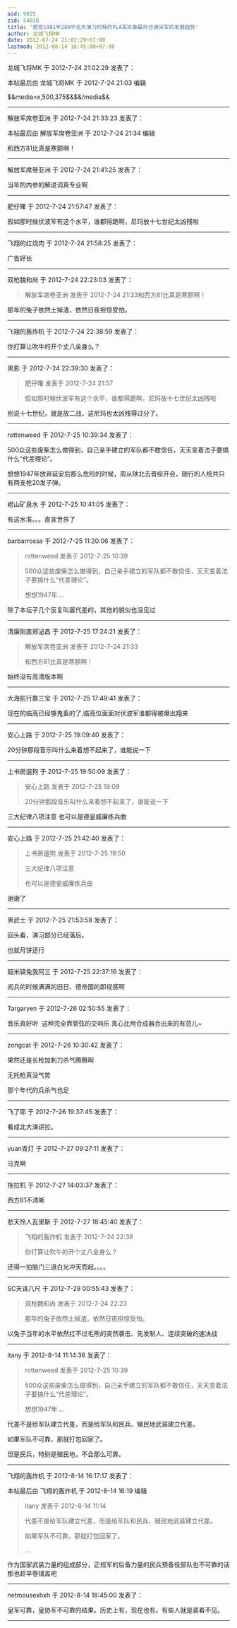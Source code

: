 ```yaml
---
aid: 9025
zid: 54038
title: '感觉1981年286华北大演习时候的PLA军形象最符合澳宋军的发展趋势'
author: 龙城飞将MK
date: 2012-07-24 21:02:29+07:00
lastmod: 2012-08-14 16:45:00+07:00
---
```


龙城飞将MK 于 2012-7-24 21:02:29 发表了：

本帖最后由 龙城飞将MK 于 2012-7-24 21:03 编辑 

\$&media=x,500,375\$&\$&/media\$&

---------

解放军席卷亚洲 于 2012-7-24 21:33:23 发表了：

本帖最后由 解放军席卷亚洲 于 2012-7-24 21:34 编辑 

和西方81比真是寒颤啊！

---------

解放军席卷亚洲 于 2012-7-24 21:41:25 发表了：

当年的内参的解说词真专业啊

---------

肥仔曙 于 2012-7-24 21:57:47 发表了：

假如那时候伏波军有这个水平，谁都得跪啊，尼玛放十七世纪太凶残啦

---------

飞翔的红烧肉 于 2012-7-24 21:58:25 发表了：

广告好长

---------

双枪魏和尚 于 2012-7-24 22:23:03 发表了：

> 解放军席卷亚洲 发表于 2012-7-24 21:33和西方81比真是寒颤啊！



那年的兔子依然土掉渣，依然日夜担惊受怕。

---------

飞翔的轰炸机 于 2012-7-24 22:38:59 发表了：

你打算让吹牛的开个丈八金身么？

---------

黑影 于 2012-7-24 22:39:30 发表了：

> 肥仔曙 发表于 2012-7-24 21:57
> 
> 假如那时候伏波军有这个水平，谁都得跪啊，尼玛放十七世纪太凶残啦



别说十七世纪，就是放二战，这尼玛也太凶残得过分了。

---------

rottenweed 于 2012-7-25 10:39:34 发表了：

500众这些废柴怎么做得到，自己亲手建立的军队都不敢信任，天天变着法子要搞什么“代差理论”。

想想1947年放弃延安后那么危险的时候，周从陕北去晋绥开会，随行的人统共只有两支枪20发子弹。

---------

崂山矿泉水 于 2012-7-25 10:41:05 发表了：

有这水准。。。直宣世界了

---------

barbarrossa 于 2012-7-25 11:20:06 发表了：

> rottenweed 发表于 2012-7-25 10:39
> 
> 500众这些废柴怎么做得到，自己亲手建立的军队都不敢信任，天天变着法子要搞什么“代差理论”。
> 
> 想想1947年 ...



除了本坛子几个反复叫嚣代差的，其他的貌似也没见过

---------

清廉刚直郑泌昌 于 2012-7-25 17:24:21 发表了：

> 解放军席卷亚洲 发表于 2012-7-24 21:33
> 
> 和西方81比真是寒颤啊！



始终没有高清版本啊

---------

大海航行靠三宝 于 2012-7-25 17:49:41 发表了：

现在的临高已经够鬼畜的了,临高位面面对伏波军谁都得被爆出翔来

---------

安心上路 于 2012-7-25 19:09:40 发表了：

20分钟那段音乐叫什么来着想不起来了，谁能说一下

---------

上书房遛狗 于 2012-7-25 19:50:09 发表了：

> 安心上路 发表于 2012-7-25 19:09
> 
> 20分钟那段音乐叫什么来着想不起来了，谁能说一下



三大纪律八项注意 也可以是德皇威廉练兵曲

---------

安心上路 于 2012-7-25 21:42:40 发表了：

> 上书房遛狗 发表于 2012-7-25 19:50
> 
> 三大纪律八项注意
> 
> 也可以是德皇威廉练兵曲



谢谢了

---------

黑武士 于 2012-7-25 21:53:58 发表了：

回头看，演习部分已经落后。

也就月饼还行

---------

超米镇兔我阿三 于 2012-7-25 22:37:16 发表了：

阅兵的时候满满的旧日、德帝国的即视感啊

---------

Targaryen 于 2012-7-26 02:50:55 发表了：

音乐真好听  这种完全靠管弦的交响乐 真心比用合成器合出来的有范儿~

---------

zongcat 于 2012-7-26 10:30:42 发表了：

果然还是长枪加刺刀杀气腾腾啊

无托枪真没气势

那个年代的兵杀气也足

---------

飞了耶 于 2012-7-26 19:37:45 发表了：

看成北大演讲拉。

---------

yuan青灯 于 2012-7-27 09:27:11 发表了：

马克啊

---------

拖拉机 于 2012-7-27 14:03:37 发表了：

西方81不清晰

---------

悲天怜人瓦里斯 于 2012-7-27 18:45:40 发表了：

> 飞翔的轰炸机 发表于 2012-7-24 22:38
> 
> 你打算让吹牛的开个丈八金身么？



还得一拍脑门三道白光冲天而起。。。。

---------

SC天诛八尺 于 2012-7-29 00:55:43 发表了：

> 双枪魏和尚 发表于 2012-7-24 22:23
> 
> 那年的兔子依然土掉渣，依然日夜担惊受怕。



以兔子当年的水平依然扛不过毛熊的突然袭击、先发制人、连续突破的速决战

---------

itany 于 2012-8-14 11:14:36 发表了：

> rottenweed 发表于 2012-7-25 10:39
> 
> 500众这些废柴怎么做得到，自己亲手建立的军队都不敢信任，天天变着法子要搞什么“代差理论”。
> 
> 想想1947年 ...



代差不是给军队建立代差，而是给军队和民兵、殖民地武装建立代差。

如果军队不可靠，那就打包回家了。

但是民兵，特别是殖民地，不会那么可靠。

---------

飞翔的轰炸机 于 2012-8-14 16:17:17 发表了：

本帖最后由 飞翔的轰炸机 于 2012-8-14 16:19 编辑 


> 
> itany 发表于 2012-8-14 11:14
> 
> 代差不是给军队建立代差，而是给军队和民兵、殖民地武装建立代差。
> 
> 如果军队不可靠，那就打包回家了。
> 
> ...



作为国家武装力量的组成部分，正规军的后备力量的民兵预备役部队也不可靠的话那也趁早卷铺盖吧

---------

netmousexhxh 于 2012-8-14 16:45:00 发表了：

皇军可靠，皇协军不可靠的结果。历史上有，现在也有。有些人就是装看不见。

---------

